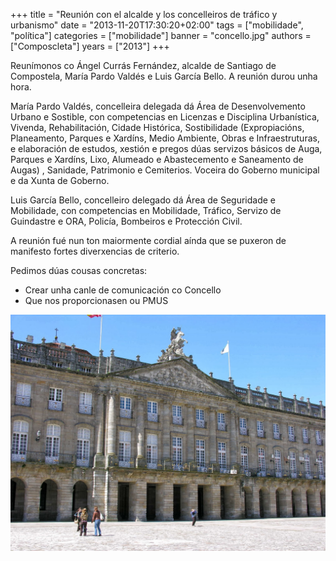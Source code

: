 +++
title = "Reunión con el alcalde y los concelleiros de tráfico y urbanismo"
date = "2013-11-20T17:30:20+02:00"
tags = ["mobilidade", "política"]
categories = ["mobilidade"]
banner = "concello.jpg"
authors = ["Composcleta"]
years = ["2013"]
+++

Reunímonos co Ángel Currás Fernández, alcalde de Santiago de Compostela, María Pardo Valdés e Luis García Bello. A reunión durou unha hora.

María Pardo Valdés, concelleira delegada dá Área de Desenvolvemento Urbano e Sostible, con competencias en Licenzas e Disciplina Urbanística, Vivenda, Rehabilitación, Cidade Histórica, Sostibilidade (Expropiacións, Planeamento, Parques e Xardíns, Medio Ambiente, Obras e Infraestruturas, e elaboración de estudos, xestión e pregos dúas servizos básicos de Auga, Parques e Xardíns, Lixo, Alumeado e Abastecemento e Saneamento de Augas) , Sanidade, Patrimonio e Cemiterios. Voceira do Goberno municipal e da Xunta de Goberno.

Luis García Bello, concelleiro delegado dá Área de Seguridade e Mobilidade, con competencias en Mobilidade, Tráfico, Servizo de Guindastre e ORA, Policía, Bombeiros e Protección Civil.

A reunión fué nun ton maiormente cordial aínda que se puxeron de manifesto fortes diverxencias de criterio.

Pedimos dúas cousas concretas:

- Crear unha canle de comunicación co Concello
- Que nos proporcionasen ou PMUS

![Imagen concello](concello.jpg)
